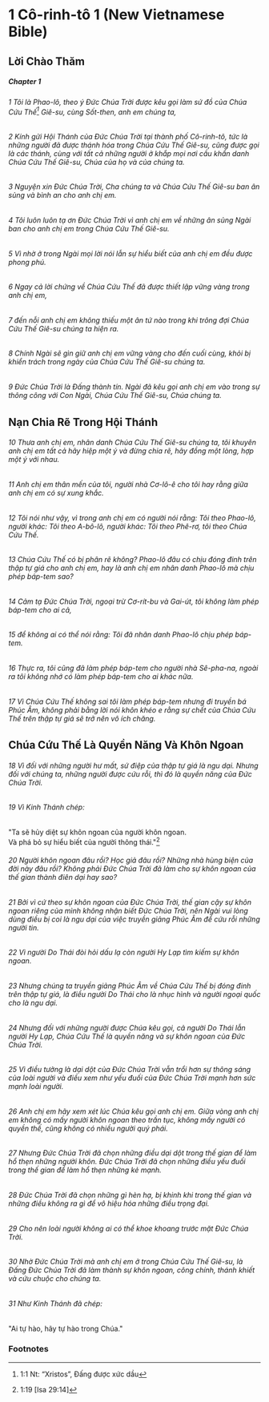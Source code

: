 
# 1 Cô-rinh-tô 1 (New Vietnamese Bible)
## Lời Chào Thăm

##### Chapter 1
###### 1 Tôi là Phao-lô, theo ý Đức Chúa Trời được kêu gọi làm sứ đồ của Chúa Cứu Thế[^a] Giê-su, cùng Sốt-then, anh em chúng ta,

###### 2 Kính gửi Hội Thánh của Đức Chúa Trời tại thành phố Cô-rinh-tô, tức là những người đã được thánh hóa trong Chúa Cứu Thế Giê-su, cũng được gọi là các thánh, cùng với tất cả những người ở khắp mọi nơi cầu khẩn danh Chúa Cứu Thế Giê-su, Chúa của họ và của chúng ta.

###### 3 Nguyện xin Đức Chúa Trời, Cha chúng ta và Chúa Cứu Thế Giê-su ban ân sủng và bình an cho anh chị em.

###### 4 Tôi luôn luôn tạ ơn Đức Chúa Trời vì anh chị em về những ân sủng Ngài ban cho anh chị em trong Chúa Cứu Thế Giê-su.  
###### 5 Vì nhờ ở trong Ngài mọi lời nói lẫn sự hiểu biết của anh chị em đều được phong phú.  
###### 6 Ngay cả lời chứng về Chúa Cứu Thế đã được thiết lập vững vàng trong anh chị em,  
###### 7 đến nỗi anh chị em không thiếu một ân tứ nào trong khi trông đợi Chúa Cứu Thế Giê-su chúng ta hiện ra.  
###### 8 Chính Ngài sẽ gìn giữ anh chị em vững vàng cho đến cuối cùng, khỏi bị khiển trách trong ngày của Chúa Cứu Thế Giê-su chúng ta.  
###### 9 Đức Chúa Trời là Đấng thành tín. Ngài đã kêu gọi anh chị em vào trong sự thông công với Con Ngài, Chúa Cứu Thế Giê-su, Chúa chúng ta.

## Nạn Chia Rẽ Trong Hội Thánh

###### 10 Thưa anh chị em, nhân danh Chúa Cứu Thế Giê-su chúng ta, tôi khuyên anh chị em tất cả hãy hiệp một ý và đừng chia rẽ, hãy đồng một lòng, hợp một ý với nhau.  
###### 11 Anh chị em thân mến của tôi, người nhà Cơ-lô-ê cho tôi hay rằng giữa anh chị em có sự xung khắc.  
###### 12 Tôi nói như vậy, vì trong anh chị em có người nói rằng: Tôi theo Phao-lô, người khác: Tôi theo A-bô-lô, người khác: Tôi theo Phê-rơ, tôi theo Chúa Cứu Thế.

###### 13 Chúa Cứu Thế có bị phân rẽ không? Phao-lô đâu có chịu đóng đinh trên thập tự giá cho anh chị em, hay là anh chị em nhân danh Phao-lô mà chịu phép báp-tem sao?  
###### 14 Cảm tạ Đức Chúa Trời, ngoại trừ Cơ-rít-bu và Gai-út, tôi không làm phép báp-tem cho ai cả,  
###### 15 để không ai có thể nói rằng: Tôi đã nhân danh Phao-lô chịu phép báp-tem.  
###### 16 Thực ra, tôi cũng đã làm phép báp-tem cho người nhà Sê-pha-na, ngoài ra tôi không nhớ có làm phép báp-tem cho ai khác nữa.  
###### 17 Vì Chúa Cứu Thế không sai tôi làm phép báp-tem nhưng đi truyền bá Phúc Âm, không phải bằng lời nói khôn khéo e rằng sự chết của Chúa Cứu Thế trên thập tự giá sẽ trở nên vô ích chăng.

## Chúa Cứu Thế Là Quyền Năng Và Khôn Ngoan

###### 18 Vì đối với những người hư mất, sứ điệp của thập tự giá là ngu dại. Nhưng đối với chúng ta, những người được cứu rỗi, thì đó là quyền năng của Đức Chúa Trời.  
###### 19 Vì Kinh Thánh chép:
"Ta sẽ hủy diệt sự khôn ngoan của người khôn ngoan.  
    Và phá bỏ sự hiểu biết của người thông thái."[^b]

###### 20 Người khôn ngoan đâu rồi? Học giả đâu rồi? Những nhà hùng biện của đời này đâu rồi? Không phải Đức Chúa Trời đã làm cho sự khôn ngoan của thế gian thành điên dại hay sao?  
###### 21 Bởi vì cứ theo sự khôn ngoan của Đức Chúa Trời, thế gian cậy sự khôn ngoan riêng của mình không nhận biết Đức Chúa Trời, nên Ngài vui lòng dùng điều bị coi là ngu dại của việc truyền giảng Phúc Âm để cứu rỗi những người tin.  
###### 22 Vì người Do Thái đòi hỏi dấu lạ còn người Hy Lạp tìm kiếm sự khôn ngoan.  
###### 23 Nhưng chúng ta truyền giảng Phúc Âm về Chúa Cứu Thế bị đóng đinh trên thập tự giá, là điều người Do Thái cho là nhục hình và người ngoại quốc cho là ngu dại.  
###### 24 Nhưng đối với những người được Chúa kêu gọi, cả người Do Thái lẫn người Hy Lạp, Chúa Cứu Thế là quyền năng và sự khôn ngoan của Đức Chúa Trời.  
###### 25 Vì điều tưởng là dại dột của Đức Chúa Trời vẫn trổi hơn sự thông sáng của loài người và điều xem như yếu đuối của Đức Chúa Trời mạnh hơn sức mạnh loài người.

###### 26 Anh chị em hãy xem xét lúc Chúa kêu gọi anh chị em. Giữa vòng anh chị em không có mấy người khôn ngoan theo trần tục, không mấy người có quyền thế, cũng không có nhiều người quý phái.  
###### 27 Nhưng Đức Chúa Trời đã chọn những điều dại dột trong thế gian để làm hổ thẹn những người khôn. Đức Chúa Trời đã chọn những điều yếu đuối trong thế gian để làm hổ thẹn những kẻ mạnh.  
###### 28 Đức Chúa Trời đã chọn những gì hèn hạ, bị khinh khi trong thế gian và những điều không ra gì để vô hiệu hóa những điều trọng đại.  
###### 29 Cho nên loài người không ai có thể khoe khoang trước mặt Đức Chúa Trời.  
###### 30 Nhờ Đức Chúa Trời mà anh chị em ở trong Chúa Cứu Thế Giê-su, là Đấng Đức Chúa Trời đã làm thành sự khôn ngoan, công chính, thánh khiết và cứu chuộc cho chúng ta.  
###### 31 Như Kinh Thánh đã chép:
"Ai tự hào, hãy tự hào trong Chúa."

### Footnotes
[^a]: 1:1 Nt: “Xristos”, Đấng được xức dầu
[^b]: 1:19 [Isa 29:14]

